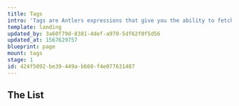 ```yaml
---
title: Tags
intro: 'Tags are Antlers expressions that give you the ability to fetch, filter, and display content, enhance and simplify your markup, build forms, and build dynamic functionality.'
template: landing
updated_by: 3a60f79d-8381-4def-a970-5df62f0f5d56
updated_at: 1567629757
blueprint: page
mount: tags
stage: 1
id: 424f5092-be39-449a-b660-f4e077631487
---
```

## The List
